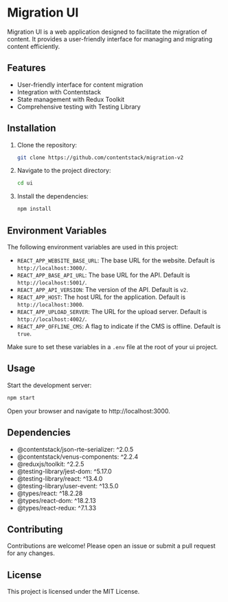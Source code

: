 # Migration UI

Migration UI is a web application designed to facilitate the migration of content. It provides a user-friendly interface for managing and migrating content efficiently.

## Features
- User-friendly interface for content migration
- Integration with Contentstack
- State management with Redux Toolkit
- Comprehensive testing with Testing Library

## Installation

1. Clone the repository:
    ```sh
    git clone https://github.com/contentstack/migration-v2
    ```

2. Navigate to the project directory:
    ```sh
    cd ui
    ```

3. Install the dependencies:
    ```sh
    npm install
    ```

## Environment Variables

The following environment variables are used in this project:

- `REACT_APP_WEBSITE_BASE_URL`: The base URL for the website. Default is `http://localhost:3000/`.
- `REACT_APP_BASE_API_URL`: The base URL for the API. Default is `http://localhost:5001/`.
- `REACT_APP_API_VERSION`: The version of the API. Default is `v2`.
- `REACT_APP_HOST`: The host URL for the application. Default is `http://localhost:3000`.
- `REACT_APP_UPLOAD_SERVER`: The URL for the upload server. Default is `http://localhost:4002/`.
- `REACT_APP_OFFLINE_CMS`: A flag to indicate if the CMS is offline. Default is `true`.

Make sure to set these variables in a `.env` file at the root of your ui project.

## Usage
Start the development server:
```sh
npm start
```

Open your browser and navigate to http://localhost:3000.

## Dependencies
- @contentstack/json-rte-serializer: ^2.0.5
- @contentstack/venus-components: ^2.2.4
- @reduxjs/toolkit: ^2.2.5
- @testing-library/jest-dom: ^5.17.0
- @testing-library/react: ^13.4.0
- @testing-library/user-event: ^13.5.0
- @types/react: ^18.2.28
- @types/react-dom: ^18.2.13
- @types/react-redux: ^7.1.33

## Contributing
Contributions are welcome! Please open an issue or submit a pull request for any changes.

## License
This project is licensed under the MIT License.
